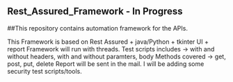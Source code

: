 ## Rest_Assured_Framework - In Progress


##This repository contains automation framework for the APIs.

This Framework is based on Rest Assured + java/Python + tkinter UI + report
Framework will run with threads.
Test scripts includes -> with and without headers, with and without paramters, body
Methods covered -> get, post, put, delete
Report will be sent in the mail.
I will be adding some security test scripts/tools.
